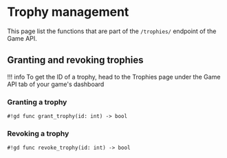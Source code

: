 # Trophy management
This page list the functions that are part of the `/trophies/` endpoint of the Game API.

## Granting and revoking trophies
!!! info
    To get the ID of a trophy, head to the Trophies page under the Game API tab of your game's dashboard

### Granting a trophy
`#!gd func grant_trophy(id: int) -> bool`

### Revoking a trophy
`#!gd func revoke_trophy(id: int) -> bool`
